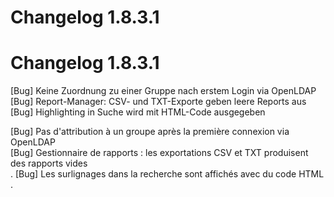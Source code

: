 <!-- TRANSLATED by md-translate -->
# Changelog 1.8.3.1

# Changelog 1.8.3.1

[Bug]           Keine Zuordnung zu einer Gruppe nach erstem Login via OpenLDAP<br>
[Bug]           Report-Manager: CSV- und TXT-Exporte geben leere Reports aus<br>
[Bug]           Highlighting in Suche wird mit HTML-Code ausgegeben<br>

[Bug] Pas d'attribution à un groupe après la première connexion via OpenLDAP<br>
[Bug] Gestionnaire de rapports : les exportations CSV et TXT produisent des rapports vides<br>.
[Bug] Les surlignages dans la recherche sont affichés avec du code HTML<br>.